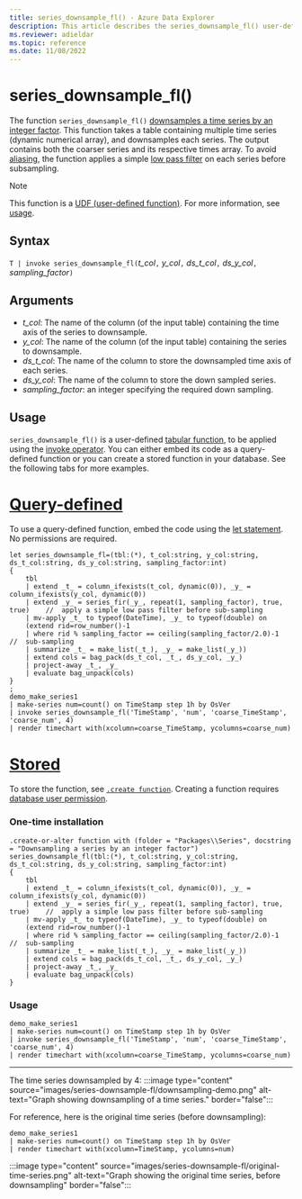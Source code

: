```yaml
---
title: series_downsample_fl() - Azure Data Explorer
description: This article describes the series_downsample_fl() user-defined function in Azure Data Explorer.
ms.reviewer: adieldar
ms.topic: reference
ms.date: 11/08/2022
---
```

# series_downsample_fl()


The function `series_downsample_fl()` [downsamples a time series by an integer factor](https://en.wikipedia.org/wiki/Downsampling_(signal_processing)#Downsampling_by_an_integer_factor). This function takes a table containing multiple time series (dynamic numerical array), and downsamples each series. The output contains both the coarser series and its respective times array. To avoid [aliasing](https://en.wikipedia.org/wiki/Aliasing), the function applies a simple [low pass filter](https://en.wikipedia.org/wiki/Low-pass_filter) on each series before subsampling.

> [!NOTE]
> This function is a [UDF (user-defined function)](../query/functions/user-defined-functions.md). For more information, see [usage](#usage).

## Syntax

`T | invoke series_downsample_fl(`*t_col*`,` *y_col*`,` *ds_t_col*`,` *ds_y_col*`,` *sampling_factor*`)`

## Arguments

* *t_col*: The name of the column (of the input table) containing the time axis of the series to downsample.
* *y_col*: The name of the column (of the input table) containing the series to downsample.
* *ds_t_col*: The name of the column to store the downsampled time axis of each series.
* *ds_y_col*: The name of the column to store the down sampled series.
* *sampling_factor*: an integer specifying the required down sampling.

## Usage

`series_downsample_fl()` is a user-defined [tabular function](../query/functions/user-defined-functions.md#tabular-function), to be applied using the [invoke operator](../query/invokeoperator.md). You can either embed its code as a query-defined function or you can create a stored function in your database. See the following tabs for more examples.

# [Query-defined](#tab/query-defined)

To use a query-defined function, embed the code using the [let statement](../query/letstatement.md). No permissions are required.

<!-- csl: https://help.kusto.windows.net/Samples -->
```kusto
let series_downsample_fl=(tbl:(*), t_col:string, y_col:string, ds_t_col:string, ds_y_col:string, sampling_factor:int)
{
    tbl
    | extend _t_ = column_ifexists(t_col, dynamic(0)), _y_ = column_ifexists(y_col, dynamic(0))
    | extend _y_ = series_fir(_y_, repeat(1, sampling_factor), true, true)    //  apply a simple low pass filter before sub-sampling
    | mv-apply _t_ to typeof(DateTime), _y_ to typeof(double) on
    (extend rid=row_number()-1
    | where rid % sampling_factor == ceiling(sampling_factor/2.0)-1                    //  sub-sampling
    | summarize _t_ = make_list(_t_), _y_ = make_list(_y_))
    | extend cols = bag_pack(ds_t_col, _t_, ds_y_col, _y_)
    | project-away _t_, _y_
    | evaluate bag_unpack(cols)
}
;
demo_make_series1
| make-series num=count() on TimeStamp step 1h by OsVer
| invoke series_downsample_fl('TimeStamp', 'num', 'coarse_TimeStamp', 'coarse_num', 4)
| render timechart with(xcolumn=coarse_TimeStamp, ycolumns=coarse_num)
```

# [Stored](#tab/stored)

To store the function, see [`.create function`](../management/create-function.md). Creating a function requires [database user permission](../management/access-control/role-based-authorization.md).

### One-time installation

<!-- csl: https://help.kusto.windows.net/Samples -->
```kusto
.create-or-alter function with (folder = "Packages\\Series", docstring = "Downsampling a series by an integer factor")
series_downsample_fl(tbl:(*), t_col:string, y_col:string, ds_t_col:string, ds_y_col:string, sampling_factor:int)
{
    tbl
    | extend _t_ = column_ifexists(t_col, dynamic(0)), _y_ = column_ifexists(y_col, dynamic(0))
    | extend _y_ = series_fir(_y_, repeat(1, sampling_factor), true, true)    //  apply a simple low pass filter before sub-sampling
    | mv-apply _t_ to typeof(DateTime), _y_ to typeof(double) on
    (extend rid=row_number()-1
    | where rid % sampling_factor == ceiling(sampling_factor/2.0)-1                    //  sub-sampling
    | summarize _t_ = make_list(_t_), _y_ = make_list(_y_))
    | extend cols = bag_pack(ds_t_col, _t_, ds_y_col, _y_)
    | project-away _t_, _y_
    | evaluate bag_unpack(cols)
}
```

### Usage

<!-- csl: https://help.kusto.windows.net/Samples -->
```kusto
demo_make_series1
| make-series num=count() on TimeStamp step 1h by OsVer
| invoke series_downsample_fl('TimeStamp', 'num', 'coarse_TimeStamp', 'coarse_num', 4)
| render timechart with(xcolumn=coarse_TimeStamp, ycolumns=coarse_num)
```

---

The time series downsampled by 4:
:::image type="content" source="images/series-downsample-fl/downsampling-demo.png" alt-text="Graph showing downsampling of a time series." border="false":::

For reference, here is the original time series (before downsampling):
<!-- csl: https://help.kusto.windows.net/Samples -->
```kusto
demo_make_series1
| make-series num=count() on TimeStamp step 1h by OsVer
| render timechart with(xcolumn=TimeStamp, ycolumns=num)
```

:::image type="content" source="images/series-downsample-fl/original-time-series.png" alt-text="Graph showing the original time series, before downsampling" border="false":::

